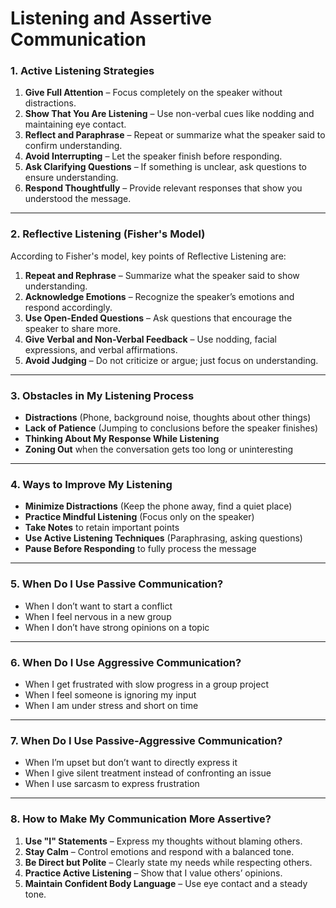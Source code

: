    # Listening and Assertive Communication 
###  **1. Active Listening Strategies**  
1. **Give Full Attention** – Focus completely on the speaker without distractions.  
2. **Show That You Are Listening** – Use non-verbal cues like nodding and maintaining eye contact.  
3. **Reflect and Paraphrase** – Repeat or summarize what the speaker said to confirm understanding.  
4. **Avoid Interrupting** – Let the speaker finish before responding.  
5. **Ask Clarifying Questions** – If something is unclear, ask questions to ensure understanding.  
6. **Respond Thoughtfully** – Provide relevant responses that show you understood the message.  

---  
### **2. Reflective Listening (Fisher's Model)**  
According to Fisher's model, key points of Reflective Listening are:  
1. **Repeat and Rephrase** – Summarize what the speaker said to show understanding.  
2. **Acknowledge Emotions** – Recognize the speaker’s emotions and respond accordingly.  
3. **Use Open-Ended Questions** – Ask questions that encourage the speaker to share more.  
4. **Give Verbal and Non-Verbal Feedback** – Use nodding, facial expressions, and verbal affirmations.  
5. **Avoid Judging** – Do not criticize or argue; just focus on understanding.  

---  
### **3. Obstacles in My Listening Process**  
- **Distractions** (Phone, background noise, thoughts about other things)  
- **Lack of Patience** (Jumping to conclusions before the speaker finishes)  
- **Thinking About My Response While Listening**  
- **Zoning Out** when the conversation gets too long or uninteresting  

---  
### **4. Ways to Improve My Listening**  
- **Minimize Distractions** (Keep the phone away, find a quiet place)  
- **Practice Mindful Listening** (Focus only on the speaker)  
- **Take Notes** to retain important points  
- **Use Active Listening Techniques** (Paraphrasing, asking questions)  
- **Pause Before Responding** to fully process the message  

---  
### **5. When Do I Use Passive Communication?**  
- When I don’t want to start a conflict  
- When I feel nervous in a new group  
- When I don’t have strong opinions on a topic  

---  
### **6. When Do I Use Aggressive Communication?**  
- When I get frustrated with slow progress in a group project  
- When I feel someone is ignoring my input  
- When I am under stress and short on time  

---  
### **7. When Do I Use Passive-Aggressive Communication?**  
- When I’m upset but don’t want to directly express it  
- When I give silent treatment instead of confronting an issue  
- When I use sarcasm to express frustration  

---  
### **8. How to Make My Communication More Assertive?**  
1. **Use "I" Statements** – Express my thoughts without blaming others.  
2. **Stay Calm** – Control emotions and respond with a balanced tone.  
3. **Be Direct but Polite** – Clearly state my needs while respecting others.  
4. **Practice Active Listening** – Show that I value others’ opinions.  
5. **Maintain Confident Body Language** – Use eye contact and a steady tone.  


